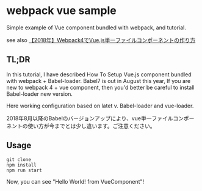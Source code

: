 # webpack vue sample
Simple example of Vue component bundled with webpack, and tutorial.

see also [【2018年】Webpack4でVue.js単一ファイルコンポーネントの作り方](https://qiita.com/Inoue_M_/items/0dd60b2d4c9af5d4c699)

## TL;DR
In this tutorial, I have described How To Setup Vue.js component bundled with webpack + Babel-loader. 
Babel7 is out in August this year, If you are new to webpack 4 + vue component, then you'd better be careful to install Babel-loader new version.

Here working configuration based on latet v. Babel-loader and vue-loader.

2018年8月以降のBabelのバージョンアップにより、vue単一ファイルコンポーネントの使い方が今までとは少し違います。ご注意ください。

## Usage
```
git clone
npm install
npm run start
```

Now, you can see "Hello World! from VueComponent"!
